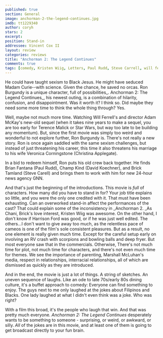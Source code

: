 ```yaml
---
published: true
section: General
image: anchorman-2-the-legend-continues.jpg
imdb: tt1229340
author: coryh 
stars: 2
excerpt: 
position: Stand-in
addressee: Vincent Cox II
layout: review
categories: reviews
title: "Anchorman 2: The Legend Continues"
comments: true
tags: [comedy, Kristen Wiig, Letters, Paul Rudd, Steve Carrell, will ferrell]
---
```

He could have taught sexism to Black Jesus. He might have seduced Madam Curie--with science. Given the chance, he saved no orcas. Ron Burgundy is a unique character, full of possibilities_. Anchorman 2: The Legend Continues_, his newest outing, is a combination of hilarity, confusion, and disappointment. Was it worth it? I think so. Did maybe they need some more time to think the whole thing through? Yes.

Well, maybe not much more time. Watching Will Ferrell's and director Adam McKay's new-old sequel (when it takes nine years to make a sequel, you are too early for Terence Malick or Star Wars, but way too late to be building any momentum). But, since the first movie was simply too weird and wonderful to not explore further, Ron Burgundy is. There's not really a new story. Ron is once again saddled with the same sexism challenges, but instead of just threatening his career, this time it also threatens his marriage to his wife Veronica Corningstone (Christina Applegate).    

In a bid to redeem himself, Ron puts his old crew back together. He finds Brian Fantana (Paul Rudd), Champ Kind (David Koechner), and Brick Tamland (Steve Carell) and brings them to work with him for new 24-hour news agency GNN. 

And that's just the beginning of the introductions. This movie is _full_ of characters. How many did you have to stand in for? Your job title explains so little, and you were the only one credited with it. That must have been exhausting. Can an overworked stand-in affect the performances of the cast? That could explain some of the inconsistency in _Anchorman 2. _As Chani, Brick's love interest, Kristen Wiig was awesome.  On the other hand, I don't know if Harrison Ford was good, or if he was just well edited. The others…I don't want to give away too much, as the relentless pace of cameos is one of the film's sole consistent pleasures. But as a result, no one element is really given much time. Except for the careful setup early on involving an RV crash with scorpions and bowling balls and deep fryer. But most everyone saw that in the commercials.  Otherwise, There's not much time for plot, not much time for characters, and there's not even much time for themes. We see the importance of parenting, Marshall McLuhan's media, respect in relationships, interracial relationships, all of which are dismissed as quickly as they are introduced.  

And in the end, the movie is just a lot of things. A string of sketches. An uneven sequence of laughs. Like an ode to late 70s/early 80s dining culture, it's a buffet approach to comedy: Everyone can find something to enjoy. The guys next to me only laughed at the jokes about Filipinos and Blacks. One lady laughed at what I didn't even think was a joke. Who was right?  
  
With a film this broad, it's the people who laugh that win. And that was pretty much everyone. _Anchorman 2: The Legend Continues_ desperately wants to be something to someone -  surprising, or weird, or awkward, or silly. _All_ of the jokes are in this movie, and at least one of them is going to get broadcast directly to your fun brain.